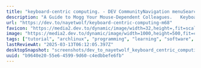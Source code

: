 ```yaml
---
title: "keyboard-centric computing. - DEV CommunityNavigation menuSearchSearchCloseMore...Copy link"
description: "A Guide to Mogg Your Mouse-Dependent Colleagues.   Keyboard-centric computing Or... Tagged with tutorial, archlinux, programming, learning."
url: "https://dev.to/nayetwolf/keyboard-centric-computing-m68"
favicon: "https://media2.dev.to/dynamic/image/width=32,height=,fit=scale-down,gravity=auto,format=auto/https%3A%2F%2Fdev-to-uploads.s3.amazonaws.com%2Fuploads%2Farticles%2F8j7kvp660rqzt99zui8e.png"
image: "https://media2.dev.to/dynamic/image/width=1000,height=500,fit=cover,gravity=auto,format=auto/https%3A%2F%2Fdev-to-uploads.s3.amazonaws.com%2Fuploads%2Farticles%2F0ygx6vx1zvh092vw4pjl.gif"
tags: ["tutorial", "archlinux", "programming", "learning", "software", "coding", "development", "engineering", "inclusive", "community"]
lastReviewAt: "2025-03-13T06:12:05.397Z"
desktopSnapshot: "screenshots/dev_to_nayetwolf_keyboard_centric_computing_m68.png"
uuid: "b9640e20-55e6-4599-9d60-c4edbbefe6fb"
---
```

